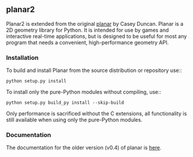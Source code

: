 ## planar2

Planar2 is extended from the original [planar](https://github.com/Benjamin-Dobell/planar) by Casey Duncan. Planar is a 2D geometry library for Python. It is intended for use by games and interactive real-time applications, but is designed to be useful for most any program that needs a convenient, high-performance geometry API.


### Installation

To build and install Planar from the source distribution or repository use::
```
python setup.py install
```
To install only the pure-Python modules without compiling, use::
```
python setup.py build_py install --skip-build
```
Only performance is sacrificed without the C extensions, all functionality is
still available when using only the pure-Python modules.


### Documentation

The documentation for the older version (v0.4) of planar is [here](https://pythonhosted.org/planar/).